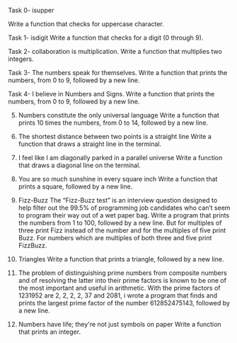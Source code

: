 Task 0- isupper

Write a function that checks for uppercase character.

Task 1- isdigit
Write a function that checks for a digit (0 through 9).


Task 2- collaboration is multiplication.
Write a function that multiplies two integers.


Task 3- The numbers speak for themselves.
Write a function that prints the numbers, from 0 to 9, followed by a new line.

Task 4- I believe in Numbers and Signs.
Write a function that prints the numbers, from 0 to 9, followed by a new line.

5. Numbers constitute the only universal language
Write a function that prints 10 times the numbers, from 0 to 14, followed by a new line.

6. The shortest distance between two points is a straight line
Write a function that draws a straight line in the terminal.

7. I feel like I am diagonally parked in a parallel universe
Write a function that draws a diagonal line on the terminal.

8. You are so much sunshine in every square inch
Write a function that prints a square, followed by a new line.

9. Fizz-Buzz
The “Fizz-Buzz test” is an interview question designed to help filter out the 99.5% of programming job candidates who can’t seem to program their way out of a wet paper bag.
Write a program that prints the numbers from 1 to 100, followed by a new line. But for multiples of three print Fizz instead of the number and for the multiples of five print Buzz. For numbers which are multiples of both three and five print FizzBuzz.

10. Triangles
Write a function that prints a triangle, followed by a new line.

11. The problem of distinguishing prime numbers from composite numbers and of resolving the latter into their prime factors is known to be one of the most important and useful in arithmetic. With the prime factors of 1231952 are 2, 2, 2, 2, 37 and 2081, i wrote  a program that finds and prints the largest prime factor of the number 612852475143, followed by a new line.

12. Numbers have life; they're not just symbols on paper
Write a function that prints an integer.
